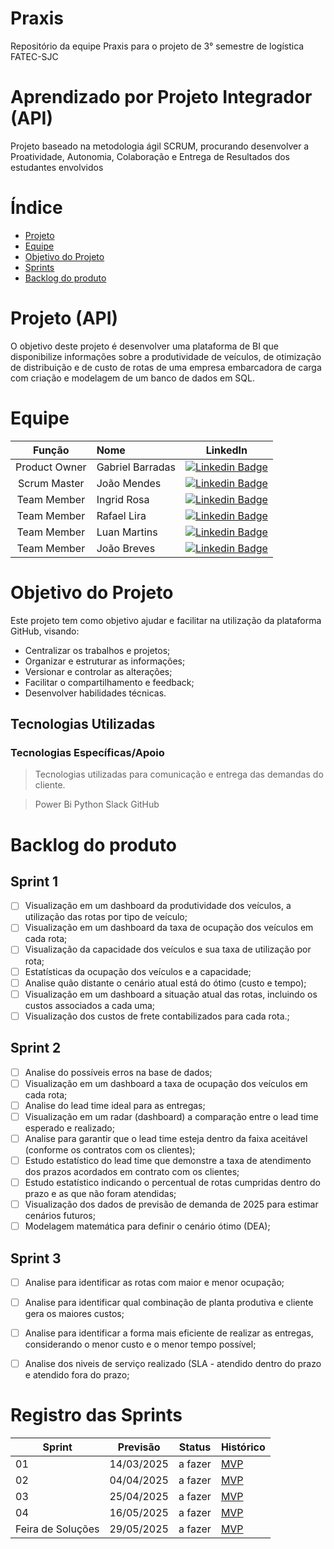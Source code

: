 # Praxis
Repositório da equipe Praxis para o projeto de 3° semestre de logística FATEC-SJC 

# Aprendizado por Projeto Integrador (API)

Projeto baseado na metodologia ágil SCRUM, procurando desenvolver a Proatividade, Autonomia, Colaboração e Entrega de Resultados dos estudantes envolvidos


# Índice
* [Projeto](#projeto-template)
* [Equipe](#equipe)
* [Objetivo do Projeto](#objetivo-do-projeto)
* [Sprints](#Sprints)
* [Backlog do produto](#Backlog-do-produto)

# Projeto (API) 

O objetivo deste projeto é desenvolver uma plataforma de BI que disponibilize informações sobre a produtividade de veículos, de otimização de distribuição e de custo de rotas de uma empresa embarcadora de carga com criação e modelagem de um banco de dados em SQL.

# Equipe
|    Função     | Nome                                  |                                                                                                                                                      LinkedIn                                                                                                                                                     |
| :-----------: | :------------------------------------ | :-------------------------------------------------------------------------------------------------------------------------------------------------------------------------------------------------------------------------------------------------------------------------------------------------------------------------: |
| Product Owner |   Gabriel Barradas         |     [![Linkedin Badge](https://img.shields.io/badge/Linkedin-blue?style=flat-square&logo=Linkedin&logoColor=white)](https://www.linkedin.com/in/gabrielbarradas) |
| Scrum Master  | João Mendes |     [![Linkedin Badge](https://img.shields.io/badge/Linkedin-blue?style=flat-square&logo=Linkedin&logoColor=white)](https://www.linkedin.com/in/joao-mendes-49aa9b1a1/) |
| Team Member   | Ingrid Rosa              |         [![Linkedin Badge](https://img.shields.io/badge/Linkedin-blue?style=flat-square&logo=Linkedin&logoColor=white)](https://www.linkedin.com/in/ingrid-rosa-6a564a18a/) |
|  Team Member  | Rafael Lira                 |         [![Linkedin Badge](https://img.shields.io/badge/Linkedin-blue?style=flat-square&logo=Linkedin&logoColor=white)](www.linkedin.com/in/rafael-cesar-de-lira-140733223) |
|  Team Member  | Luan Martins               |   [![Linkedin Badge](https://img.shields.io/badge/Linkedin-blue?style=flat-square&logo=Linkedin&logoColor=white)](www.linkedin.com/in/luanmartins00) |
|  Team Member  | João Breves       |           [![Linkedin Badge](https://img.shields.io/badge/Linkedin-blue?style=flat-square&logo=Linkedin&logoColor=white)](https://www.linkedin.com/in/jo%C3%A3o-breves/)  |

# Objetivo do Projeto
Este projeto tem como objetivo ajudar e facilitar na utilização da plataforma GitHub, visando:
* Centralizar os trabalhos e projetos;
* Organizar e estruturar as informações;
* Versionar e controlar as alterações;
* Facilitar o compartilhamento e feedback;
* Desenvolver habilidades técnicas.

## Tecnologias Utilizadas

 ### Tecnologias Específicas/Apoio
 > Tecnologias utilizadas para comunicação e entrega das demandas do cliente.

> Power Bi
> Python
> Slack
> GitHub
 

# Backlog do produto

## Sprint 1
- [ ] Visualização em um dashboard da produtividade dos veículos, a utilização das rotas por tipo de veículo;
- [ ] Visualização em um dashboard da taxa de ocupação dos veículos em cada rota;
- [ ] Visualização da capacidade dos veículos e sua taxa de utilização por rota;
- [ ] Estatísticas da ocupação dos veículos e a capacidade;
- [ ] Analise quão distante o cenário atual está do ótimo (custo e tempo);
- [ ] Visualização em um dashboard a situação atual das rotas, incluindo os custos associados a cada uma;
- [ ] Visualização dos custos de frete contabilizados para cada rota.;

## Sprint 2
- [ ] Analise do possíveis erros na base de dados;
- [ ] Visualização em um dashboard a taxa de ocupação dos veículos em cada rota;
- [ ] Analise do lead time ideal para as entregas;
- [ ] Visualização em um radar (dashboard) a comparação entre o lead time esperado e realizado;
- [ ] Analise para garantir que o lead time esteja dentro da faixa aceitável (conforme os contratos com os clientes);
- [ ] Estudo estatístico do lead time que demonstre a taxa de atendimento dos prazos acordados em contrato com os clientes;
- [ ] Estudo estatístico indicando o percentual de rotas cumpridas dentro do prazo e as que não foram atendidas;
- [ ] Visualização dos dados de previsão de demanda de 2025 para estimar cenários futuros;
- [ ] Modelagem matemática para definir o cenário ótimo (DEA); 
      
## Sprint 3
- [ ] Analise para identificar as rotas com maior e menor ocupação;
- [ ] Analise para identificar qual combinação de planta produtiva e cliente gera os maiores custos;
- [ ] Analise para identificar a forma mais eficiente de realizar as entregas, considerando o menor custo e o menor tempo possível;
- [ ] Analise dos niveis de serviço realizado (SLA - atendido dentro do prazo e atendido fora do prazo;
      

# Registro das Sprints

Sprint | Previsão | Status| Histórico|
|------|--------|------|--------|
|01 | 14/03/2025 | a fazer| [MVP](https://) | 
|02|  04/04/2025| a fazer|[MVP](https://) | 
|03| 25/04/2025 | a fazer|[MVP](https://) | 
|04| 16/05/2025 |a fazer |[MVP](https://)  | 
|Feira de Soluções|29/05/2025 |a fazer |[MVP](https://) | 
